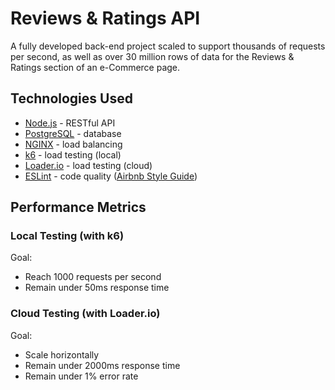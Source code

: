 # Reviews & Ratings API
A fully developed back-end project scaled to support thousands of requests per second, as well as over 30 million rows of data for the Reviews & Ratings section of an e-Commerce page.

<h2>Technologies Used</h2>

- [Node.js](https://github.com/nodejs/node/) - RESTful API
- [PostgreSQL](https://github.com/postgres/postgres) - database
- [NGINX](https://github.com/nginx/nginx) - load balancing
- [k6](https://github.com/grafana/k6) - load testing (local)
- [Loader.io](https://loader.io/) - load testing (cloud)
- [ESLint](https://github.com/eslint/eslint) - code quality ([Airbnb Style Guide](https://github.com/airbnb/javascript))


<h2>Performance Metrics</h2>

<h3>Local Testing (with k6)</h3>
Goal:
<ul>
  <li>Reach 1000 requests per second</li>
  <li>Remain under 50ms response time</li>
</ul>


<h3>Cloud Testing (with Loader.io)</h3>
Goal:
<ul>
  <li>Scale horizontally</li>
  <li>Remain under 2000ms response time</li>
  <li>Remain under 1% error rate</li>
</ul>
